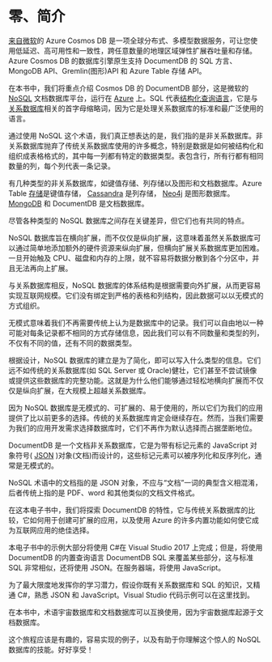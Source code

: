 # 零、简介

[来自](https://azure.microsoft.com/en-us/services/cosmos-db/)[微软](https://www.microsoft.com)的 Azure Cosmos DB 是一项全球分布式、多模型数据服务，可让您使用低延迟、高可用性和一致性，跨任意数量的地理区域弹性扩展吞吐量和存储。Azure Cosmos DB 的数据库引擎原生支持 DocumentDB 的 SQL 方言、MongoDB API、Gremlin(图形)API 和 Azure Table 存储 API。

在本书中，我们将重点介绍 Cosmos DB 的 DocumentDB 部分，这是微软的 [NoSQL](https://en.wikipedia.org/wiki/NoSQL) 文档数据库平台，运行在 [Azure](https://azure.microsoft.com/) 上。SQL 代表[结构化查询语言](https://en.wikipedia.org/wiki/SQL)，它是与[关系数据库](https://en.wikipedia.org/wiki/Relational_database_management_system)相关的首字母缩略词，因为它是处理关系数据库的标准和最广泛使用的语言。

通过使用 NoSQL 这个术语，我们真正想表达的是，我们指的是非关系数据库。非关系数据库抛弃了传统关系数据库使用的许多概念，特别是数据是如何被结构化和组织成表格格式的，其中每一列都有特定的数据类型。表包含行，所有行都有相同数量的列，每个列代表一条记录。

有几种类型的非关系数据库，如键值存储、列存储以及图形和文档数据库。Azure Table [存储](https://azure.microsoft.com/en-us/services/storage/)是键值存储， [Cassandra](http://cassandra.apache.org/) 是列存储， [Neo4j](https://neo4j.com/) 是图形数据库。 [MongoDB](https://www.mongodb.com/) 和 DocumentDB 是文档数据库。

尽管各种类型的 NoSQL 数据库之间存在关键差异，但它们也有共同的特点。

NoSQL 数据库旨在横向扩展，而不仅仅是纵向扩展，这意味着虽然关系数据库可以通过简单地添加额外的硬件资源来纵向扩展，但横向扩展关系数据库更加困难。一旦开始触及 CPU、磁盘和内存的上限，就不容易将数据分散到各个分区中，并且无法再向上扩展。

与关系数据库相反，NoSQL 数据库的体系结构是根据需要向外扩展，从而更容易实现互联网规模。它们没有绑定到严格的表格和列结构，因此数据可以以无模式的方式组织。

无模式意味着我们不再需要传统上认为是数据库中的记录。我们可以自由地以一种可能对每条记录都不相同的方式存储信息，因此我们可以有不同数量和类型的列，不仅有不同的值，还有不同的数据类型。

根据设计，NoSQL 数据库的建立是为了简化，即可以写入什么类型的信息。它们远不如传统的关系数据库(如 SQL Server 或 Oracle)健壮，它们甚至不尝试镜像或提供这些数据库的完整功能。这就是为什么他们能够通过轻松地横向扩展而不仅仅是纵向扩展，在大规模上超越关系数据库。

因为 NoSQL 数据库是无模式的、可扩展的、易于使用的，所以它们为我们的应用提供了比以前更多的选择。传统的关系数据库肯定会继续存在。然而，当我们需要为我们的应用开发需求选择数据库时，它们不再作为默认选择而占据垄断地位。

DocumentDB 是一个文档非关系数据库，它是为带有标记元素的 JavaScript 对象符号( [JSON](http://json.org/) )对象(文档)而设计的，这些标记元素可以被序列化和反序列化，通常是无模式的。

NoSQL 术语中的文档指的是 JSON 对象，不应与“文档”一词的典型含义相混淆，后者传统上指的是 PDF、word 和其他类似的文档文件格式。

在这本电子书中，我们将探索 DocumentDB 的特性，它与传统关系数据库的比较，它如何用于创建可扩展的应用，以及使用 Azure 的许多内置功能如何使它成为互联网应用的绝佳选择。

本电子书中的示例大部分将使用 C#在 Visual Studio 2017 上完成；但是，将使用 DocumentDB 的内置查询语言 DocumentDB SQL 来覆盖某些部分，这与标准 SQL 非常相似，还将使用 JSON。在服务器端，将使用 JavaScript。

为了最大限度地发挥你的学习潜力，假设你既有关系数据库和 SQL 的知识，又精通 C#，熟悉 JSON 和 JavaScript。Visual Studio 代码示例可以在这里找到。

在本书中，术语宇宙数据库和文档数据库可以互换使用，因为宇宙数据库起源于文档数据库。

这个旅程应该是有趣的，容易实现的例子，以及有助于你理解这个惊人的 NoSQL 数据库的技能。好好享受！